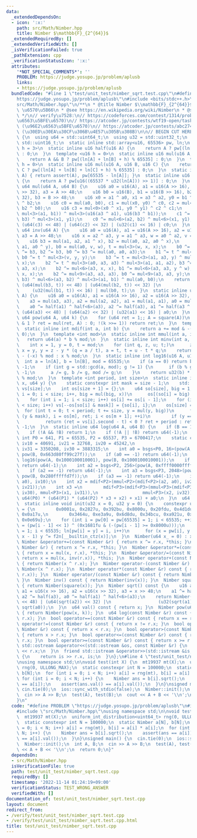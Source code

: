 ```yaml
---
data:
  _extendedDependsOn:
  - icon: ':x:'
    path: src/Math/Nimber.hpp
    title: Nimber $\mathbb{F}_{2^{64}}$
  _extendedRequiredBy: []
  _extendedVerifiedWith: []
  _isVerificationFailed: true
  _pathExtension: cpp
  _verificationStatusIcon: ':x:'
  attributes:
    '*NOT_SPECIAL_COMMENTS*': ''
    PROBLEM: https://judge.yosupo.jp/problem/aplusb
    links:
    - https://judge.yosupo.jp/problem/aplusb
  bundledCode: "#line 1 \"test/unit_test/nimber_sqrt.test.cpp\"\n#define PROBLEM \"\
    https://judge.yosupo.jp/problem/aplusb\"\n#include <bits/stdc++.h>\n#line 3 \"\
    src/Math/Nimber.hpp\"\n/**\n * @title Nimber $\\mathbb{F}_{2^{64}}$\n * @category\
    \ \u6570\u5B66\n * @see https://en.wikipedia.org/wiki/Nimber\n * @see https://natsugiri.hatenablog.com/entry/2020/03/29/073605\n\
    \ */\n// verify\u7528:\n// https://codeforces.com/contest/1314/problem/F (\u96E2\
    \u6563\u5BFE\u6570)\n// https://atcoder.jp/contests/wtf19-open/tasks/wtf19_c2\
    \ (\u96E2\u6563\u5BFE\u6570)\n// https://atcoder.jp/contests/abc274/tasks/abc274_h\
    \ (\u30ED\u30EA\u30CF\u306B\u4E57\u305B\u308B)\n\n// BEGIN CUT HERE\nclass Nimber\
    \ {\n  using u64 = std::uint64_t;\n  using u32 = std::uint32_t;\n  using u16 =\
    \ std::uint16_t;\n  static inline std::array<u16, 65536> pw, ln;\n  template <u16\
    \ h = 3>\n  static inline u16 half(u16 A) {\n    return A ? pw[(ln[A] + h) % 65535]\
    \ : 0;\n  }\n  template <u16 h = 0>\n  static inline u16 mul(u16 A, u16 B) {\n\
    \    return A && B ? pw[(ln[A] + ln[B] + h) % 65535] : 0;\n  }\n  template <u16\
    \ h = 0>\n  static inline u16 mul(u16 A, u16 B, u16 C) {\n    return A && B &&\
    \ C ? pw[(ln[A] + ln[B] + ln[C] + h) % 65535] : 0;\n  }\n  static inline u16 inv(u16\
    \ A) { return assert(A), pw[65535 - ln[A]]; }\n  static inline u16 sqrt(u16 A)\
    \ {\n    return A ? pw[u16((65537 * u32(ln[A])) >> 1)] : 0;\n  }\n  static inline\
    \ u64 mul(u64 A, u64 B) {\n    u16 a0 = u16(A), a1 = u16(A >> 16), a2 = u16(A\
    \ >> 32), a3 = A >> 48;\n    u16 b0 = u16(B), b1 = u16(B >> 16), b2 = u16(B >>\
    \ 32), b3 = B >> 48;\n    u16 x0 = a1 ^ a0, x1 = a3 ^ a2, y0 = b1 ^ b0, y1 = b3\
    \ ^ b2;\n    u16 c0 = mul(a0, b0), c1 = mul(x0, y0) ^ c0, c2 = mul<0>(a2 ^ a0,\
    \ b2 ^ b0);\n    u16 c3 = mul<0>(x0 ^ x1, y0 ^ y1) ^ c2 ^ c1;\n    c2 ^= (c0 ^=\
    \ mul<3>(a1, b1)) ^ mul<3>(u16(a3 ^ a1), u16(b3 ^ b1));\n    c1 ^= mul<6>(a3,\
    \ b3) ^ mul<3>(x1, y1);\n    c0 ^= mul<6>(a2, b2) ^ mul<6>(x1, y1);\n    return\
    \ (u64(c3) << 48) | (u64(c2) << 32) | (u32(c1) << 16) | c0;\n  }\n  static inline\
    \ u64 inv(u64 A) {\n    u16 a0 = u16(A), a1 = u16(A >> 16), a2 = u16(A >> 32),\
    \ a3 = A >> 48;\n    u16 x = a2 ^ a3, y = a1 ^ a3, w = a0 ^ a2, v = a0 ^ a1;\n\
    \    u16 b3 = mul(a1, a2, a1 ^ x), b2 = mul(a0, a2, a0 ^ x),\n        b1 = mul(a0,\
    \ a1, a0 ^ y), b0 = mul(a0, v, w), t = mul<3>(w, x, x);\n    b0 ^= b1 ^ b2, b1\
    \ ^= b3, b2 ^= b3, b0 ^= b3 ^= mul(a0, a0, a3);\n    b1 ^= t ^ mul<3>(a1, y, y),\
    \ b0 ^= t ^ mul<3>(v, y, y);\n    b3 ^= t = mul<3>(a1, a3, y) ^ mul<3>(a2, x,\
    \ x);\n    b2 ^= t ^ mul<3>(a0, a3, a3) ^ mul<3>(a1, a1, a2), b3 ^= mul<6>(a3,\
    \ a3, x);\n    b2 ^= mul<6>(a3, x, x), b1 ^= mul<6>(a3, a3, y ^ w), b0 ^= mul<6>(y,\
    \ x, x);\n    b2 ^= mul<9>(a3, a3, a3), b0 ^= mul<9>(a3, a3, y);\n    t = mul<6>(x,\
    \ b3) ^ mul<6>(a3, b2) ^ mul<3>(a1, b1) ^ mul(a0, b0);\n    return t = inv(t),\
    \ (u64(mul(b3, t)) << 48) | (u64(mul(b2, t)) << 32) |\n                      \
    \     (u32(mul(b1, t)) << 16) | mul(b0, t);\n  }\n  static inline u64 square(u64\
    \ A) {\n    u16 a0 = u16(A), a1 = u16(A >> 16), a2 = u16(A >> 32), a3 = A >> 48;\n\
    \    a3 = mul(a3, a3), a2 = mul(a2, a2), a1 = mul(a1, a1), a0 = mul(a0, a0);\n\
    \    a0 ^= half(a1) ^ half<6>(a3), a2 ^= half(a3), a1 ^= half(a3 ^ a2);\n    return\
    \ (u64(a3) << 48) | (u64(a2) << 32) | (u32(a1) << 16) | a0;\n  }\n  static inline\
    \ u64 pow(u64 A, u64 k) {\n    for (u64 ret = 1;; A = square(A))\n      if (k\
    \ & 1 ? ret = mul(ret, A) : 0; !(k >>= 1)) return ret;\n  }\n  template <int mod>\n\
    \  static inline int mdif(int a, int b) {\n    return a += mod & -((a -= b) <\
    \ 0);\n  }\n  template <int mod>\n  static inline int mmul(int a, int b) {\n \
    \   return u64(a) * b % mod;\n  }\n  static inline int minv(int a, int mod) {\n\
    \    int x = 1, y = 0, t = mod;\n    for (int q, z, u; t;)\n      z = x, u = a,\
    \ x = y, y = z - y * (q = a / t), a = t, t = u - t * q;\n    return x < 0 ? mod\
    \ - (-x) % mod : x % mod;\n  }\n  static inline int log16(u16 A, u16 B) {\n  \
    \  int a = ln[A], b = ln[B], mod = 65535;\n    if (a == 0) return b == 0 ? 1 :\
    \ -1;\n    if (int g = std::gcd(a, mod); g != 1) {\n      if (b % g != 0) return\
    \ -1;\n      a /= g, b /= g, mod /= g;\n    }\n    return u32(b) * minv(a, mod)\
    \ % mod;\n  }\n  template <int period, int size>\n  static inline int bsgs(u64\
    \ x, u64 y) {\n    static constexpr int mask = size - 1;\n    std::pair<u64, int>\
    \ vs[size];\n    int os[size + 1] = {};\n    u64 so[size], big = 1;\n    for (int\
    \ i = 0; i < size; i++, big = mul(big, x))\n      os[(so[i] = big) & mask]++;\n\
    \    for (int i = 1; i < size; i++) os[i] += os[i - 1];\n    for (int i = 0; i\
    \ < size; i++) vs[--os[so[i] & mask]] = {so[i], i};\n    os[size] = size;\n  \
    \  for (int t = 0; t < period; t += size, y = mul(y, big))\n      for (int m =\
    \ (y & mask), i = os[m], ret; i < os[m + 1]; ++i)\n        if (y == vs[i].first)\n\
    \          return (ret = vs[i].second - t) < 0 ? ret + period : ret;\n    return\
    \ -1;\n  }\n  static inline u64 log(u64 A, u64 B) {\n    if (B == 1) return 0;\n\
    \    if (!A && !B) return 1;\n    if (!A || !B) return u64(-1);\n    static constexpr\
    \ int P0 = 641, P1 = 65535, P2 = 65537, P3 = 6700417;\n    static constexpr int\
    \ iv10 = 40691, iv21 = 32768, iv20 = 45242,\n                         iv32 = 3317441,\
    \ iv31 = 3350208, iv30 = 3883315;\n    int a0 = bsgs<P0, 16>(pow(A, 0x663d80ff99c27f),\
    \ pow(B, 0x663d80ff99c27f));\n    if (a0 == -1) return u64(-1);\n    int a1 =\
    \ log16(pow(A, 0x1000100010001), pow(B, 0x1000100010001));\n    if (a1 == -1)\
    \ return u64(-1);\n    int a2 = bsgs<P2, 256>(pow(A, 0xffff0000ffff), pow(B, 0xffff0000ffff));\n\
    \    if (a2 == -1) return u64(-1);\n    int a3 = bsgs<P3, 2048>(pow(A, 0x280fffffd7f),\
    \ pow(B, 0x280fffffd7f));\n    if (a3 == -1) return u64(-1);\n    int x1 = mmul<P1>(mdif<P1>(a1,\
    \ a0), iv10);\n    int x2 = mdif<P2>(mmul<P2>(mdif<P2>(a2, a0), iv20), mmul<P2>(x1,\
    \ iv21));\n    int x3 =\n        mdif<P3>(mdif<P3>(mmul<P3>(mdif<P3>(a3, a0),\
    \ iv30), mmul<P3>(x1, iv31)),\n                 mmul<P3>(x2, iv32));\n    return\
    \ u64(P0) * (u64(P1) * (u64(P2) * x3 + x2) + x1) + a0;\n  }\n  u64 x;\n\n public:\n\
    \  static inline void init(u32 x = 0, u32 y = 0) {\n    constexpr u16 f2n[16]\
    \ = {\n        0x0001u, 0x2827u, 0x392bu, 0x8000u, 0x20fdu, 0x4d1du, 0xde4au,\
    \ 0x0a17u,\n        0x3464u, 0xe3a9u, 0x6d8du, 0x34bcu, 0xa921u, 0xa173u, 0x0ebcu,\
    \ 0x0e69u};\n    for (int i = pw[0] = pw[65535] = 1; i < 65535; ++i)\n      pw[i]\
    \ = (pw[i - 1] << 1) ^ (0x1681fu & (-(pw[i - 1] >= 0x8000u)));\n    for (int i\
    \ = 1; i < 65535; ln[pw[i] = y] = i, i++)\n      for (x = pw[i], y = 0; x; x &=\
    \ x - 1) y ^= f2n[__builtin_ctz(x)];\n  }\n  Nimber(u64 x_ = 0) : x(x_) {}\n \
    \ Nimber &operator+=(const Nimber &r) { return x ^= r.x, *this; }\n  Nimber &operator-=(const\
    \ Nimber &r) { return x ^= r.x, *this; }\n  Nimber &operator*=(const Nimber &r)\
    \ { return x = mul(x, r.x), *this; }\n  Nimber &operator/=(const Nimber &r) {\
    \ return x = mul(x, inv(r.x)), *this; }\n  Nimber operator+(const Nimber &r) const\
    \ { return Nimber(x ^ r.x); }\n  Nimber operator-(const Nimber &r) const { return\
    \ Nimber(x ^ r.x); }\n  Nimber operator*(const Nimber &r) const { return Nimber(mul(x,\
    \ r.x)); }\n  Nimber operator/(const Nimber &r) const { return Nimber(mul(x, inv(r.x)));\
    \ }\n  Nimber inv() const { return Nimber(inv(x)); }\n  Nimber square() const\
    \ { return Nimber(square(x)); }\n  Nimber sqrt() const {\n    u16 a0 = u16(x),\
    \ a1 = u16(x >> 16), a2 = u16(x >> 32), a3 = x >> 48;\n    a1 ^= half(a3 ^ a2),\
    \ a2 ^= half(a3), a0 ^= half(a1) ^ half<6>(a3);\n    return Nimber((u64(sqrt(a3))\
    \ << 48) | (u64(sqrt(a2)) << 32) |\n                  (u32(sqrt(a1)) << 16) |\
    \ sqrt(a0));\n  }\n  u64 val() const { return x; }\n  Nimber pow(u64 k) const\
    \ { return Nimber(pow(x, k)); }\n  u64 log(const Nimber &r) const { return log(x,\
    \ r.x); }\n  bool operator==(const Nimber &r) const { return x == r.x; }\n  bool\
    \ operator!=(const Nimber &r) const { return x != r.x; }\n  bool operator<(const\
    \ Nimber &r) const { return x < r.x; }\n  bool operator>(const Nimber &r) const\
    \ { return x > r.x; }\n  bool operator<=(const Nimber &r) const { return x <=\
    \ r.x; }\n  bool operator>=(const Nimber &r) const { return x >= r.x; }\n  friend\
    \ std::ostream &operator<<(std::ostream &os, const Nimber &r) {\n    return os\
    \ << r.x;\n  }\n  friend std::istream &operator>>(std::istream &is, Nimber &r)\
    \ {\n    return is >> r.x, is;\n  }\n};\n#line 4 \"test/unit_test/nimber_sqrt.test.cpp\"\
    \nusing namespace std;\n\nvoid test(int X) {\n  mt19937 mt(X);\n  uniform_int_distribution<uint64_t>\
    \ rng(0, ULLONG_MAX);\n  static constexpr int N = 100000;\n  static Nimber a[N],\
    \ b[N];\n  for (int i = 0; i < N; i++) a[i] = rng(mt), b[i] = a[i] * a[i];\n \
    \ for (int i = 0; i < N; i++) {\n    Nimber ans = b[i].sqrt();\n    assert(ans\
    \ == a[i]);\n    assert(ans.val() == a[i].val());\n  }\n}\nsigned main() {\n \
    \ cin.tie(0);\n  ios::sync_with_stdio(false);\n  Nimber::init();\n  int A, B;\n\
    \  cin >> A >> B;\n  test(A), test(B);\n  cout << A + B << '\\n';\n  return 0;\n\
    }\n"
  code: "#define PROBLEM \"https://judge.yosupo.jp/problem/aplusb\"\n#include <bits/stdc++.h>\n\
    #include \"src/Math/Nimber.hpp\"\nusing namespace std;\n\nvoid test(int X) {\n\
    \  mt19937 mt(X);\n  uniform_int_distribution<uint64_t> rng(0, ULLONG_MAX);\n\
    \  static constexpr int N = 100000;\n  static Nimber a[N], b[N];\n  for (int i\
    \ = 0; i < N; i++) a[i] = rng(mt), b[i] = a[i] * a[i];\n  for (int i = 0; i <\
    \ N; i++) {\n    Nimber ans = b[i].sqrt();\n    assert(ans == a[i]);\n    assert(ans.val()\
    \ == a[i].val());\n  }\n}\nsigned main() {\n  cin.tie(0);\n  ios::sync_with_stdio(false);\n\
    \  Nimber::init();\n  int A, B;\n  cin >> A >> B;\n  test(A), test(B);\n  cout\
    \ << A + B << '\\n';\n  return 0;\n}"
  dependsOn:
  - src/Math/Nimber.hpp
  isVerificationFile: true
  path: test/unit_test/nimber_sqrt.test.cpp
  requiredBy: []
  timestamp: '2022-11-14 01:24:19+09:00'
  verificationStatus: TEST_WRONG_ANSWER
  verifiedWith: []
documentation_of: test/unit_test/nimber_sqrt.test.cpp
layout: document
redirect_from:
- /verify/test/unit_test/nimber_sqrt.test.cpp
- /verify/test/unit_test/nimber_sqrt.test.cpp.html
title: test/unit_test/nimber_sqrt.test.cpp
---
```

